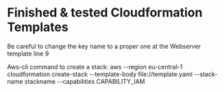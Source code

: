 # Finished & tested Cloudformation Templates
Be careful to change the key name to a proper one at the Webserver template line 9

Aws-cli command to create a stack:
aws --region eu-central-1 cloudformation create-stack --template-body file://template.yaml --stack-name stackname --capabilities CAPABILITY_IAM

